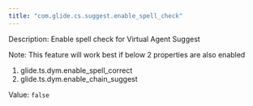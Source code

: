 ```yaml
---
title: "com.glide.cs.suggest.enable_spell_check"
---
```


Description: Enable spell check for Virtual Agent Suggest

Note: This feature will work best if below 2 properties are also enabled
1) glide.ts.dym.enable_spell_correct
2) glide.ts.dym.enable_chain_suggest

Value: `false`